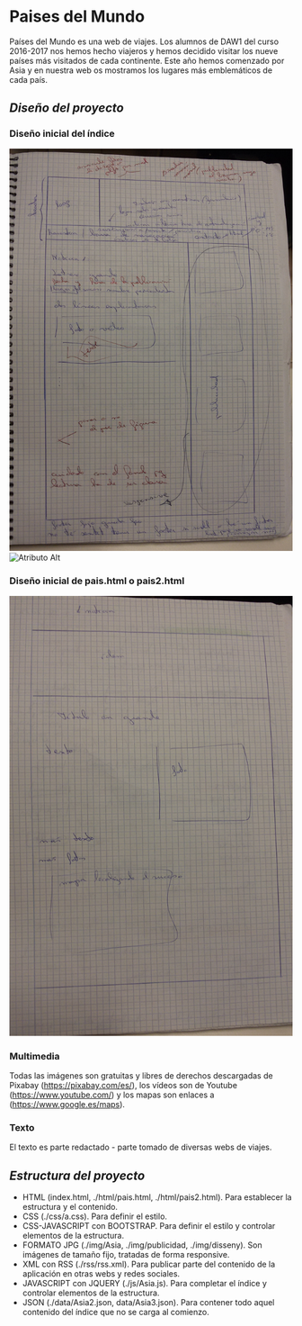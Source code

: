 # Paises del Mundo

Países del Mundo es una web de viajes. Los alumnos de DAW1 del curso 2016-2017 nos hemos hecho viajeros y hemos decidido visitar los nueve países más visitados de cada continente. Este año hemos comenzado por Asia y en nuestra web os mostramos los lugares más emblemáticos de cada país.

## _Diseño del proyecto_

### Diseño inicial del índice
![img](https://github.com/mnibir/PaisesDelMundo/blob/master/img/disseny/disseny_index.jpg)
![Atributo Alt](url "Atributo title Opcional")

### Diseño inicial de pais.html o pais2.html
![img](https://github.com/mnibir/PaisesDelMundo/blob/master/img/disseny/disseny_pais.jpg)

### Multimedia
Todas las imágenes son gratuitas y libres de derechos descargadas de Pixabay (https://pixabay.com/es/), los vídeos son de Youtube (https://www.youtube.com/) y los mapas son enlaces a (https://www.google.es/maps).

### Texto
El texto es parte redactado - parte tomado de diversas webs de viajes.

## _Estructura del proyecto_

* HTML (index.html, ./html/pais.html, ./html/pais2.html). Para establecer la estructura y el contenido.
* CSS (./css/a.css). Para definir el estilo.
* CSS-JAVASCRIPT con BOOTSTRAP. Para definir el estilo y controlar elementos de la estructura.
* FORMATO JPG (./img/Asia, ./img/publicidad, ./img/disseny). Son imágenes de tamaño fijo, tratadas de forma responsive.
* XML con RSS (./rss/rss.xml). Para publicar parte del contenido de la aplicación en otras webs y redes sociales.
* JAVASCRIPT con JQUERY (./js/Asia.js). Para completar el índice y controlar elementos de la estructura.
* JSON (./data/Asia2.json, data/Asia3.json). Para contener todo aquel contenido del índice que no se carga al comienzo.
  
## 

